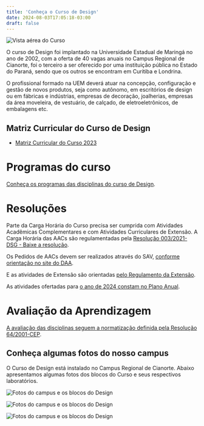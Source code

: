 ```yaml
---
title: 'Conheça o Curso de Design'
date: 2024-08-03T17:05:18-03:00
draft: false
---
```


![Vista aérea do Curso](/img/vista-aerea.png)

O curso de Design foi implantado na Universidade Estadual de Maringá no ano de 2002, com a oferta de 40 vagas anuais no Campus Regional de Cianorte, foi o terceiro a ser oferecido por uma instituição pública no Estado do Paraná, sendo que os outros se encontram em Curitiba e Londrina.

O profissional formado na UEM deverá atuar na concepção, configuração e gestão de novos produtos, seja como autônomo, em escritórios de design ou em fábricas e indústrias, empresas de decoração, joalherias, empresas da área moveleira, de vestuário, de calçado, de eletroeletrônicos, de embalagens etc.

## Matriz Curricular do Curso de Design

* [Matriz Curricular do Curso 2023](<docs/PPC Design 2023  - Quadro - Matriz Curricular.pdf>)

# Programas do curso
[Conheça os programas das disciplinas do curso de Design](../programas).

# Resoluções
Parte da Carga Horária do Curso precisa ser cumprida com Atividades Acadêmicas Complementares e com Atividades Curriculares de Extensão.
A Carga Horária das AACs são regulamentadas pela [Resolução 003/2021-DSG - Baixe a resolução](resolucoes/resolucao-003-2021-dsg.pdf).

Os Pedidos de AACs devem ser realizados através do SAV, [conforme orientação no site do DAA](https://daa.uem.br/academicos/graduacao/solicitacoes/atividade-academica-complementar-aac).

E as atividades de Extensão são orientadas [pelo Regulamento da Extensão](<resolucoes/2023-regulamento-extensao.pdf>).

As atividades ofertadas para [o ano de 2024 constam no Plano Anual](resolucoes/2024-plano-uce.pdf).

# Avaliação da Aprendizagem

[A avaliação das disciplinas seguem a normatização definida pela Resolução 64/2001-CEP](https://daa.uem.br/academicos/graduacao/notas-e-frequencia/avaliacao-de-aprendizagem).

## Conheça algumas fotos do nosso campus

O Curso de Design está instalado no Campus Regional de Cianorte. Abaixo apresentamos algumas fotos dos blocos do Curso e seus respectivos laboratórios.

![Fotos do campus e os blocos do Design](/img/antigo/2015/05/DSC_0057_2174.jpg)

![Fotos do campus e os blocos do Design](/img/antigo/2015/05/DSC_0180.jpg)

![Fotos do campus e os blocos do Design](/img/antigo/2015/05/DSC_0181.jpg)

